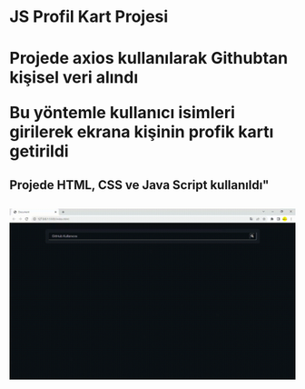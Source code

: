 <h1> JS Profil Kart Projesi <h1>

<p> Projede axios kullanılarak Githubtan kişisel veri alındı<p>

<p> Bu yöntemle kullanıcı isimleri girilerek ekrana kişinin profik kartı getirildi<p>

<h2> Projede HTML, CSS ve Java Script kullanıldı"<h2>

![](proje%20gif.gif)
